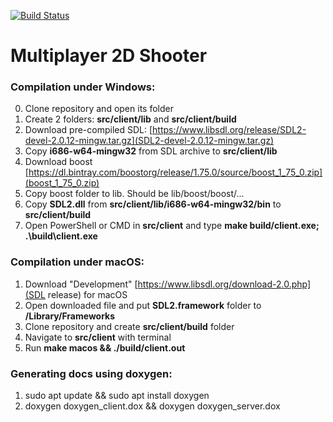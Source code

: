 [![Build Status](https://travis-ci.org/KoroLion/tp_lk_2d_mp_shooter.svg?branch=dev)](https://travis-ci.org/KoroLion/tp_lk_2d_mp_shooter)

# Multiplayer 2D Shooter

### Compilation under Windows:
0. Clone repository and open its folder
1. Create 2 folders: **src/client/lib** and **src/client/build**
2. Download pre-compiled SDL: [https://www.libsdl.org/release/SDL2-devel-2.0.12-mingw.tar.gz](SDL2-devel-2.0.12-mingw.tar.gz)
3. Copy **i686-w64-mingw32** from SDL archive to **src/client/lib**
4. Download boost [https://dl.bintray.com/boostorg/release/1.75.0/source/boost_1_75_0.zip](boost_1_75_0.zip)
5. Copy boost folder to lib. Should be lib/boost/boost/...
6. Copy **SDL2.dll** from **src/client/lib/i686-w64-mingw32/bin** to **src/client/build**
7. Open PowerShell or CMD in **src/client** and type **make build/client.exe; .\build\client.exe**

### Compilation under macOS:
1. Download "Development" [https://www.libsdl.org/download-2.0.php](SDL release) for macOS
2. Open downloaded file and put **SDL2.framework** folder to **/Library/Frameworks**
3. Clone repository and create **src/client/build** folder
4. Navigate to **src/client** with terminal
5. Run **make macos && ./build/client.out**

### Generating docs using doxygen:
1. sudo apt update && sudo apt install doxygen
2. doxygen doxygen_client.dox && doxygen doxygen_server.dox
